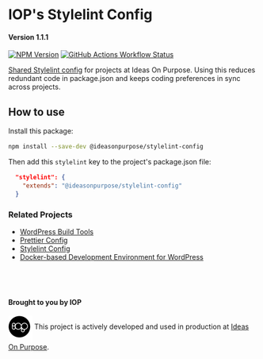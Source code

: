 # IOP's Stylelint Config

#### Version 1.1.1

[![NPM Version](https://img.shields.io/npm/v/%40ideasonpurpose%2Fstylelint-config?logo=npm)](https://www.npmjs.com/package/@ideasonpurpose/stylelint-config)
[![GitHub Actions Workflow Status](https://img.shields.io/github/actions/workflow/status/ideasonpurpose/stylelint-config/npm-publish.yml?logo=github&logoColor=white)](https://github.com/ideasonpurpose/stylelint-config/actions/workflows/npm-publish.yml)

[Shared Stylelint config](https://stylelint.io/user-guide/configure) for projects at Ideas On Purpose. Using this reduces redundant code in package.json and keeps coding preferences in sync across projects.

## How to use

Install this package:

```sh
npm install --save-dev @ideasonpurpose/stylelint-config
```

Then add this `stylelint` key to the project's package.json file:

```json
  "stylelint": {
    "extends": "@ideasonpurpose/stylelint-config"
  }
```

### Related Projects

- [WordPress Build Tools](https://github.com/ideasonpurpose/build-tools-wordpress)
- [Prettier Config](https://github.com/ideasonpurpose/prettier-config)
- [Stylelint Config](https://github.com/ideasonpurpose/stylelint-config)
- [Docker-based Development Environment for WordPress](https://github.com/ideasonpurpose/docker-wordpress-dev)

## &nbsp;

#### Brought to you by IOP

<a href="https://www.ideasonpurpose.com"><img src="https://raw.githubusercontent.com/ideasonpurpose/ideasonpurpose/master/iop-logo-white-on-black-88px.png" height="44" align="top" alt="IOP Logo"></a><img src="https://raw.githubusercontent.com/ideasonpurpose/ideasonpurpose/master/spacer.png" align="middle" width="4" height="54"> This project is actively developed and used in production at <a href="https://www.ideasonpurpose.com">Ideas On Purpose</a>.

